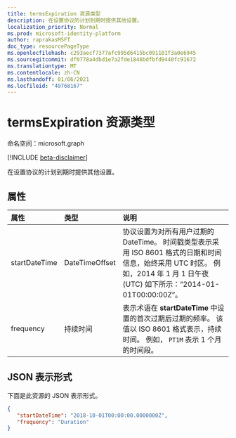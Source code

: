 ```yaml
---
title: termsExpiration 资源类型
description: 在设置协议的计划到期时提供其他设置。
localization_priority: Normal
ms.prod: microsoft-identity-platform
author: raprakasMSFT
doc_type: resourcePageType
ms.openlocfilehash: c293aecf7377afc995d6415bc091101f3a0e6945
ms.sourcegitcommit: df0778a4dbd1e7a2fde1846bdfbfd9440fc91672
ms.translationtype: MT
ms.contentlocale: zh-CN
ms.lasthandoff: 01/06/2021
ms.locfileid: "49768167"
---
```

# <a name="termsexpiration-resource-type"></a>termsExpiration 资源类型

命名空间：microsoft.graph

[!INCLUDE [beta-disclaimer](../../includes/beta-disclaimer.md)]

在设置协议的计划到期时提供其他设置。

## <a name="properties"></a>属性

| 属性                     | 类型                      | 说明 |
| :--------------------------- | :------------------------ | :---------- |
| startDateTime|DateTimeOffset | 协议设置为对所有用户过期的 DateTime。 时间戳类型表示采用 ISO 8601 格式的日期和时间信息，始终采用 UTC 时区。 例如，2014 年 1 月 1 日午夜 (UTC) 如下所示：“2014-01-01T00:00:00Z”。|
| frequency| 持续时间 | 表示术语在 **startDateTime** 中设置的首次过期后过期的频率。 该值以 ISO 8601 格式表示，持续时间。 例如， `PT1M` 表示 1 个月的时间段。|

## <a name="json-representation"></a>JSON 表示形式

下面是此资源的 JSON 表示形式。

<!-- {
  "blockType": "resource",
  "optionalProperties": [

  ],
  "@odata.type": "microsoft.graph.termsExpiration",
  "baseType": ""
}-->

```json
{
   "startDateTime": "2018-10-01T00:00:00.0000000Z",
   "frequency": "Duration"
}
```

<!-- uuid: 8fcb5dbc-d5aa-4681-8e31-b001d5168d79
2015-10-25 14:57:30 UTC -->
<!--
{
  "type": "#page.annotation",
  "description": "termsExpiration complex type",
  "keywords": "",
  "section": "documentation",
  "tocPath": "",
  "suppressions": []
}
-->


